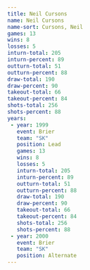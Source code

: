 ```yaml
---
title: Neil Cursons
name: Neil Cursons
name-sort: Cursons, Neil
games: 13
wins: 8
losses: 5
inturn-total: 205
inturn-percent: 89
outturn-total: 51
outturn-percent: 88
draw-total: 190
draw-percent: 90
takeout-total: 66
takeout-percent: 84
shots-total: 256
shots-percent: 88
years:
 - year: 1999
   event: Brier
   team: "SK"
   position: Lead
   games: 13
   wins: 8
   losses: 5
   inturn-total: 205
   inturn-percent: 89
   outturn-total: 51
   outturn-percent: 88
   draw-total: 190
   draw-percent: 90
   takeout-total: 66
   takeout-percent: 84
   shots-total: 256
   shots-percent: 88
 - year: 2000
   event: Brier
   team: "SK"
   position: Alternate
---
```

